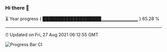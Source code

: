### Hi there 👋

⏳ Year progress { ███████████████████▁▁▁▁▁▁▁▁▁▁▁ } 65.28 %

---

⏰ Updated on Fri, 27 Aug 2021 06:12:55 GMT

![Progress Bar CI](https://github.com/liununu/liununu/workflows/Progress%20Bar%20CI/badge.svg)
